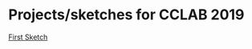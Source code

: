 # Projects/sketches for CCLAB 2019

[First Sketch](https://gist.github.com/singt234/a216b0cde4f0b2a3472405537bdfb787)
